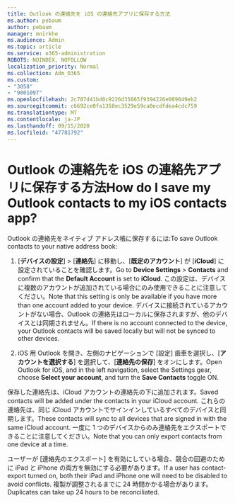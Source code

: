 ```yaml
---
title: Outlook の連絡先を iOS の連絡先アプリに保存する方法
ms.author: pebaum
author: pebaum
manager: mnirkhe
ms.audience: Admin
ms.topic: article
ms.service: o365-administration
ROBOTS: NOINDEX, NOFOLLOW
localization_priority: Normal
ms.collection: Adm_O365
ms.custom:
- "3058"
- "9001097"
ms.openlocfilehash: 2c787d41bd0c9226d35665f9394226e089049eb2
ms.sourcegitcommit: c6692ce0fa1358ec3529e59ca0ecdfdea4cdc759
ms.translationtype: MT
ms.contentlocale: ja-JP
ms.lasthandoff: 09/15/2020
ms.locfileid: "47781792"
---
```

# <a name="how-do-i-save-my-outlook-contacts-to-my-ios-contacts-app"></a><span data-ttu-id="b453a-102">Outlook の連絡先を iOS の連絡先アプリに保存する方法</span><span class="sxs-lookup"><span data-stu-id="b453a-102">How do I save my Outlook contacts to my iOS contacts app?</span></span>

<span data-ttu-id="b453a-103">Outlook の連絡先をネイティブ アドレス帳に保存するには:</span><span class="sxs-lookup"><span data-stu-id="b453a-103">To save Outlook contacts to your native address book:</span></span>
 
1. <span data-ttu-id="b453a-104">[**デバイスの設定**] > [**連絡先**] に移動し、[**既定のアカウント**] が [**iCloud**] に設定されていることを確認します。</span><span class="sxs-lookup"><span data-stu-id="b453a-104">Go to **Device Settings** > **Contacts** and confirm that the **Default Account** is set to **iCloud**.</span></span> <span data-ttu-id="b453a-105">この設定は、デバイスに複数のアカウントが追加されている場合にのみ使用できることに注意してください。</span><span class="sxs-lookup"><span data-stu-id="b453a-105">Note that this setting is only be available if you have more than one account added to your device.</span></span> <span data-ttu-id="b453a-106">デバイスに接続されているアカウントがない場合、Outlook の連絡先はローカルに保存されますが、他のデバイスとは同期されません。</span><span class="sxs-lookup"><span data-stu-id="b453a-106">If there is no account connected to the device, your Outlook contacts will be saved locally but will not be synced to other devices.</span></span>
 
2. <span data-ttu-id="b453a-107">iOS 用 Outlook を開き、左側のナビゲーションで [設定] 歯車を選択し、[**アカウントを選択する**] を選択して、[**連絡先の保存**] をオンにします。</span><span class="sxs-lookup"><span data-stu-id="b453a-107">Open Outlook for iOS, and in the left navigation, select the Settings gear, choose **Select your account**, and turn the **Save Contacts** toggle ON.</span></span>
 
<span data-ttu-id="b453a-108">保存した連絡先は、iCloud アカウントの連絡先の下に追加されます。</span><span class="sxs-lookup"><span data-stu-id="b453a-108">Saved contacts will be added under the contacts in your iCloud account.</span></span> <span data-ttu-id="b453a-109">これらの連絡先は、同じ iCloud アカウントでサインインしているすべてのデバイスと同期します。</span><span class="sxs-lookup"><span data-stu-id="b453a-109">These contacts will sync to all devices that are signed in with the same iCloud account.</span></span> <span data-ttu-id="b453a-110">一度に 1 つのデバイスからのみ連絡先をエクスポートできることに注意してください。</span><span class="sxs-lookup"><span data-stu-id="b453a-110">Note that you can only export contacts from one device at a time.</span></span>
 
<span data-ttu-id="b453a-111">ユーザーが [連絡先のエクスポート] を有効にしている場合、競合の回避のために iPad と iPhone の両方を無効にする必要があります。</span><span class="sxs-lookup"><span data-stu-id="b453a-111">If a user has contact-export turned on, both their iPad and iPhone one will need to be disabled to avoid conflicts.</span></span> <span data-ttu-id="b453a-112">複製が調整されるまでに 24 時間かかる場合があります。</span><span class="sxs-lookup"><span data-stu-id="b453a-112">Duplicates can take up 24 hours to be reconciliated.</span></span>